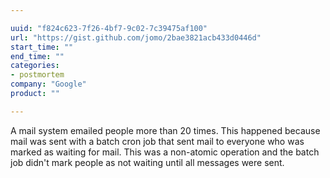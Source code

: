 ```yaml
---

uuid: "f824c623-7f26-4bf7-9c02-7c39475af100"
url: "https://gist.github.com/jomo/2bae3821acb433d0446d"
start_time: ""
end_time: ""
categories:
- postmortem
company: "Google"
product: ""

---
```


A mail system emailed people more than 20 times. This happened because mail was sent with a batch cron job that sent mail to everyone who was marked as waiting for mail. This was a non-atomic operation and the batch job didn't mark people as not waiting until all messages were sent.
